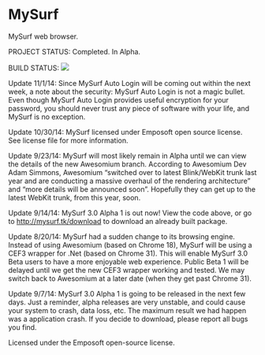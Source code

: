 MySurf
======

MySurf web browser.


PROJECT STATUS: Completed. In Alpha.

BUILD STATUS: ![](http://mysurf.tk/buildstatusfail.png)

Update 11/1/14: Since MySurf Auto Login will be coming out within the next week, a note about the security: MySurf Auto Login is not a magic bullet. Even though MySurf Auto Login provides useful encryption for your password, you should never trust any piece of software with your life, and MySurf is no exception.

Update 10/30/14: MySurf licensed under Emposoft open source license. See license file for more information. 

Update 9/23/14: MySurf will most likely remain in Alpha until we can view the details of the new Awesomium branch. According to Awesomium Dev Adam Simmons, Awesomium “switched over to latest Blink/WebKit trunk last year and are conducting a massive overhaul of the rendering architecture” and “more details will be announced soon”. Hopefully they can get up to the latest WebKit trunk, from this year, soon.

Update 9/14/14: MySurf 3.0 Alpha 1 is out now! View the code above, or go to http://mysurf.tk/download to download an already built package.

Update 8/20/14: MySurf had a sudden change to its browsing engine. Instead of using Awesomium (based on Chrome 18), MySurf will be using a CEF3 wrapper for .Net (based on Chrome 31). This will enable MySurf 3.0 Beta users to have a more enjoyable web experience. Public Beta 1 will be delayed until we get the new CEF3 wrapper working and tested. We may switch back to Awesomium at a later date (when they get past Chrome 31).

Update 9/7/14: MySurf 3.0 Alpha 1 is going to be released in the next few days. Just a reminder, alpha releases are very unstable, and could cause your system to crash, data loss, etc. The maximum result we had happen was a application crash. If you decide to download, please report all bugs you find.

Licensed under the Emposoft open-source license. 
